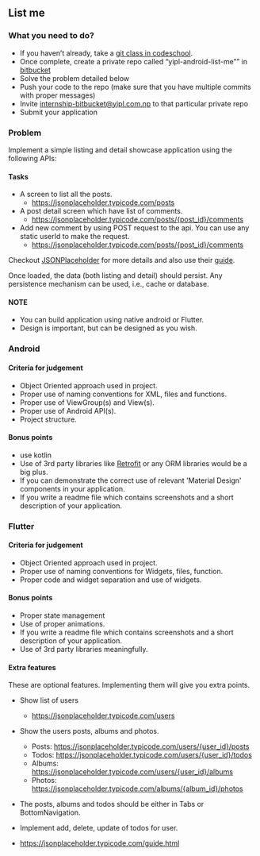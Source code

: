 ## List me

### What you need to do?

* If you haven’t already, take a [git class in codeschool](https://www.simplilearn.com/learn-git-basics-skillup).
* Once complete, create a private repo called “yipl-android-list-me”” in [bitbucket](https://bitbucket.org)
* Solve the problem detailed below
* Push your code to the repo (make sure that you have multiple commits with proper messages) 
* Invite internship-bitbucket@yipl.com.np to that particular private repo
* Submit your application

### Problem

Implement a simple listing and detail showcase application using the following APIs:

#### Tasks

* A screen to list all the posts.
   * https://jsonplaceholder.typicode.com/posts
* A post detail screen which have list of comments.
   * https://jsonplaceholder.typicode.com/posts/{post_id}/comments
* Add new comment by using POST request to the api. You can use any static userId to make the request.
   * https://jsonplaceholder.typicode.com/posts/{post_id}/comments

Checkout [JSONPlaceholder](https://jsonplaceholder.typicode.com/) for more details and also use their [guide](https://jsonplaceholder.typicode.com/guide/).

Once loaded, the data (both listing and detail) should persist. Any persistence mechanism can be used, i.e., cache or database. 
#### NOTE
* You can build application using native android or Flutter.
* Design is important, but can be designed as you wish.

### Android

#### Criteria for judgement
* Object Oriented approach used in project.
* Proper use of naming conventions for XML, files and functions.
* Proper use of ViewGroup(s) and View(s).
* Proper use of Android API(s).
* Project structure.

#### Bonus points
* use kotlin
* Use of 3rd party libraries like [Retrofit](http://square.github.io/retrofit/) or any ORM libraries would be a big plus.
* If you can demonstrate the correct use of relevant 'Material Design' components in your application.
* If you write a readme file which contains screenshots and a short description of your application.

### Flutter


#### Criteria for judgement
* Object Oriented approach used in project.
* Proper use of naming conventions for Widgets, files, function.
* Proper code and widget separation and use of widgets.

#### Bonus points
* Proper state management
* Use of proper animations.
* If you write a readme file which contains screenshots and a short description of your application.
* Use of 3rd party libraries meaningfully.

#### Extra features
These are optional features. Implementing them will give you extra points.

* Show list of users
   * https://jsonplaceholder.typicode.com/users
* Show the users posts, albums and photos.
   * Posts: https://jsonplaceholder.typicode.com/users/{user_id}/posts
   * Todos: https://jsonplaceholder.typicode.com/users/{user_id}/todos
   * Albums: https://jsonplaceholder.typicode.com/users/{user_id}/albums
   * Photos: https://jsonplaceholder.typicode.com/albums/{album_id}/photos
* The posts, albums and todos should be either in Tabs or BottomNavigation.
* Implement add, delete, update of todos for user.

* https://jsonplaceholder.typicode.com/guide.html
